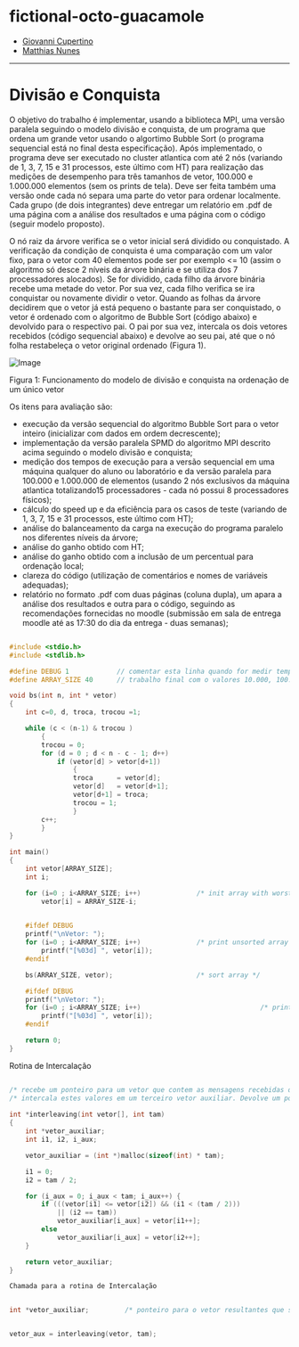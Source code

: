 # fictional-octo-guacamole

* [Giovanni Cupertino](http://www.github.com/GiovanniCuper)
* [Matthias Nunes](http://www.github.com/execb5)

---

# Divisão e Conquista

O objetivo do trabalho é implementar, usando a biblioteca MPI, uma versão
paralela seguindo o modelo divisão e conquista, de um programa que ordena um
grande vetor usando o algortimo Bubble Sort (o programa sequencial está no
final desta especificação). Após implementado, o programa deve ser executado no
cluster atlantica com até 2 nós (variando de 1, 3, 7, 15 e 31 processos, este
último com HT) para realização das medições de desempenho para três tamanhos de
vetor, 100.000 e 1.000.000 elementos (sem os prints de tela). Deve ser feita
também uma versão onde cada nó separa uma parte do vetor para ordenar
localmente. Cada grupo (de dois integrantes) deve entregar um relatório em .pdf
de uma página com a análise dos resultados e uma página com o código (seguir
modelo proposto).

O nó raiz da árvore verifica se o vetor inicial será dividido ou conquistado. A
verificação da condição de conquista é uma comparação com um valor fixo, para o
vetor com 40 elementos pode ser por exemplo <= 10 (assim o algoritmo só desce 2
níveis da árvore binária e se utiliza dos 7 processadores alocados). Se for
dividido, cada filho da árvore binária recebe uma metade do vetor. Por sua vez,
cada filho verifica se ira conquistar ou novamente dividir o vetor. Quando as
folhas da árvore decidirem que o vetor já está pequeno o bastante para ser
conquistado, o vetor é ordenado com o algoritmo de Bubble Sort (código abaixo)
e devolvido para o respectivo pai. O pai por sua vez, intercala os dois vetores
recebidos (código sequencial abaixo) e devolve ao seu pai, até que o nó folha
restabeleça o vetor original ordenado (Figura 1).

![Image](https://github.com/execb5/fictional-octo-guacamole/raw/master/data/fig.gif)

Figura 1: Funcionamento do modelo de divisão e conquista na ordenação de um único vetor

Os itens para avaliação são:

* execução da versão sequencial do algoritmo Bubble Sort para o vetor inteiro
  (inicializar com dados em ordem decrescente);
* implementação da versão paralela SPMD do algoritmo MPI descrito acima
  seguindo o modelo divisão e conquista;
* medição dos tempos de execução para a versão sequencial em uma máquina
  qualquer do aluno ou laboratório e da versão paralela para 100.000 e 1.000.000
  de elementos (usando 2 nós exclusivos da máquina atlantica totalizando15
  processadores - cada nó possui 8 processadores físicos);
* cálculo do speed up e da eficiência para os casos de teste (variando de 1, 3,
  7, 15 e 31 processos, este último com HT);
* análise do balanceamento da carga na execução do programa paralelo nos
  diferentes níveis da árvore;
* análise do ganho obtido com HT;
* análise do ganho obtido com a inclusão de um percentual para ordenação local;
* clareza do código (utilização de comentários e nomes de variáveis adequadas);
* relatório no formato .pdf com duas páginas (coluna dupla), um apara a análise
  dos resultados e outra para o código, seguindo as recomendações fornecidas no
  moodle (submissão em sala de entrega moodle até as 17:30 do dia da entrega -
  duas semanas);

```c

#include <stdio.h>
#include <stdlib.h>

#define DEBUG 1            // comentar esta linha quando for medir tempo
#define ARRAY_SIZE 40      // trabalho final com o valores 10.000, 100.000, 1.000.000

void bs(int n, int * vetor)
{
    int c=0, d, troca, trocou =1;

    while (c < (n-1) & trocou )
        {
        trocou = 0;
        for (d = 0 ; d < n - c - 1; d++)
            if (vetor[d] > vetor[d+1])
                {
                troca      = vetor[d];
                vetor[d]   = vetor[d+1];
                vetor[d+1] = troca;
                trocou = 1;
                }
        c++;
        }
}

int main()
{
    int vetor[ARRAY_SIZE];
    int i;

    for (i=0 ; i<ARRAY_SIZE; i++)              /* init array with worst case for sorting */
        vetor[i] = ARRAY_SIZE-i;
   

    #ifdef DEBUG
    printf("\nVetor: ");
    for (i=0 ; i<ARRAY_SIZE; i++)              /* print unsorted array */
        printf("[%03d] ", vetor[i]);
    #endif

    bs(ARRAY_SIZE, vetor);                     /* sort array */

    #ifdef DEBUG
    printf("\nVetor: ");
    for (i=0 ; i<ARRAY_SIZE; i++)                              /* print sorted array */
        printf("[%03d] ", vetor[i]);
    #endif

    return 0;
}

```

Rotina de Intercalação


```c

/* recebe um ponteiro para um vetor que contem as mensagens recebidas dos filhos e            */
/* intercala estes valores em um terceiro vetor auxiliar. Devolve um ponteiro para este vetor */
 
int *interleaving(int vetor[], int tam)
{
	int *vetor_auxiliar;
	int i1, i2, i_aux;

	vetor_auxiliar = (int *)malloc(sizeof(int) * tam);

	i1 = 0;
	i2 = tam / 2;

	for (i_aux = 0; i_aux < tam; i_aux++) {
		if (((vetor[i1] <= vetor[i2]) && (i1 < (tam / 2)))
		    || (i2 == tam))
			vetor_auxiliar[i_aux] = vetor[i1++];
		else
			vetor_auxiliar[i_aux] = vetor[i2++];
	}

	return vetor_auxiliar;
}

Chamada para a rotina de Intercalação

```


```c

int *vetor_auxiliar;         /* ponteiro para o vetor resultantes que sera alocado dentro da rotina */

```


```c

vetor_aux = interleaving(vetor, tam);

```

